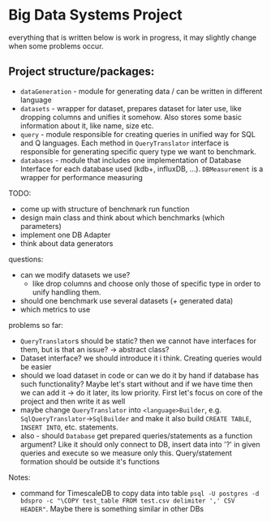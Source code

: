 # Big Data Systems Project

everything that is written below is work in progress, it may slightly change when some problems occur.
## Project structure/packages:
- `dataGeneration` - module for generating data / can be written in different language
- `datasets` - wrapper for dataset, prepares dataset for later use, like dropping columns and unifies it somehow. Also stores some basic information about it, like name, size etc.
- `query` - module responsible for creating queries in unified way for SQL and Q languages. Each method in `QueryTranslator` interface is responsible for generating specific query type we want to benchmark.
- `databases` - module that includes one implementation of Database Interface for each database used (kdb+, influxDB, ...). `DBMeasurement` is a wrapper for performance measuring



TODO:
- come up with structure of benchmark run function
- design main class and think about which benchmarks (which parameters)
- implement one DB Adapter
- think about data generators



questions:
- can we modify datasets we use?
  - like drop columns and choose only those of specific type in order to unify handling them.
- should one benchmark use several datasets (+ generated data)
- which metrics to use



problems so far:
- `QueryTranslator`s should be static? then we cannot have interfaces for them, but is that an issue? -> abstract class?
- Dataset interface? we should introduce it i think. Creating queries would be easier
- should we load dataset in code or can we do it by hand if database has such functionality? Maybe let's start without and if we have time then we can  add it -> do it later, its low priority. First let's focus on core of the project and then write it as well
- maybe change `QueryTranslator` into `<language>Builder`, e.g. `SqlQueryTranslator`->`SqlBuilder` and make it also build `CREATE TABLE`, `INSERT INTO`, etc. statements.
- also - should `Database` get prepared queries/statements as a function argument? Like it should only connect to DB, insert data into '?' in given queries and execute so we measure only this. Query/statement formation should be outside it's functions

Notes:
- command for TimescaleDB to copy data into table `psql -U postgres -d bdspro -c "\COPY test_table FROM test.csv delimiter ',' CSV HEADER"`. Maybe there is something similar in other DBs
